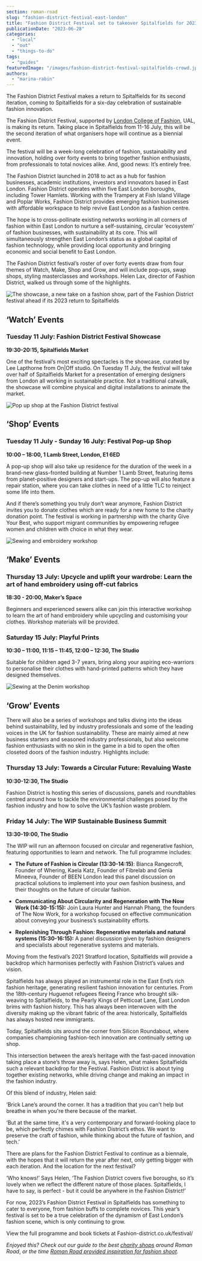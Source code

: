 ```yaml
---
section: roman-road
slug: "fashion-district-festival-east-london"
title: "Fashion District Festival set to takeover Spitalfields for 2023 return"
publicationDate: "2023-06-28"
categories: 
  - "local"
  - "out"
  - "things-to-do"
tags: 
  - "guides"
featuredImage: "/images/fashion-district-festival-spitalfields-crowd.jpg"
authors: 
  - "marina-rabin"
---
```


The Fashion District Festival makes a return to Spitalfields for its second iteration, coming to Spitalfields for a six-day celebration of sustainable fashion innovation.

The Fashion District Festival, supported by [London College of Fashion](https://romanroadlondon.com/east-bank-everything-you-need-know/), UAL, is making its return. Taking place in Spitalfields from 11-16 July, this will be the second iteration of what organisers hope will continue as a biennial event. 

The festival will be a week-long celebration of fashion, sustainability and innovation, holding over forty events to bring together fashion enthusiasts, from professionals to total novices alike. And, good news: It’s entirely free.

The Fashion District launched in 2018 to act as a hub for fashion businesses, academic institutions, investors and innovators based in East London. Fashion District operates within five East London boroughs, including Tower Hamlets. Working with the Trampery at Fish Island Village and Poplar Works, Fashion District provides emerging fashion businesses with affordable workspace to help revive East London as a fashion centre.

The hope is to cross-pollinate existing networks working in all corners of fashion within East London to nurture a self-sustaining, circular ‘ecosystem’ of fashion businesses, with sustainability at its core. This will simultaneously strengthen East London’s status as a global capital of fashion technology, while providing local opportunity and bringing economic and social benefit to East London.   

The Fashion District festival’s roster of over forty events draw from four themes of Watch, Make, Shop and Grow, and will include pop-ups, swap shops, styling masterclasses and workshops. Helen Lax, director of Fashion District, walked us through some of the highlights.

![The showcase, a new take on a fashion show, part of the Fashion District festival ahead if its 2023 return to Spitalfields](/images/fashion-district-festival-spitalfields-showcase-1024x683.jpg)

## **‘Watch’ Events** 

### **Tuesday 11 July: Fashion District Festival Showcase**

**19:30-20:15, Spitalfields Market**

One of the festival’s most exciting spectacles is the showcase, curated by Lee Lapthorne from On|Off studio. On Tuesday 11 July, the festival will take over half of Spitalfields Market for a presentation of emerging designers from London all working in sustainable practice. Not a traditional catwalk, the showcase will combine physical and digital installations to animate the market. 

![Pop up shop at the Fashion District festival](/images/fashion-district-festival-spitalfields-pop-up-1024x683.jpg)

## **‘Shop’ Events**

### **Tuesday 11 July - Sunday 16 July: Festival Pop-up Shop**

**10:00 – 18:00, 1 Lamb Street, London, E1 6ED**

A pop-up shop will also take up residence for the duration of the week in a brand-new glass-fronted building at Number 1 Lamb Street, featuring items from planet-positive designers and start-ups. The pop-up will also feature a repair station, where you can take clothes in need of a little TLC to reinject some life into them. 

And if there’s something you truly don’t wear anymore, Fashion District invites you to donate clothes which are ready for a new home to the charity donation point. The festival is working in partnership with the charity Give Your Best, who support migrant communities by empowering refugee women and children with choice in what they wear. 

![Sewing and embroidery workshop ](/images/fashion-district-festival-spitalfields-embroidery-1024x683.jpg)

## **‘Make’ Events**

### **Thursday 13 July: Upcycle and uplift your wardrobe: Learn the art of hand embroidery using off-cut fabrics**

**18:30 - 20:00, Maker’s Space**

Beginners and experienced sewers alike can join this interactive workshop to learn the art of hand embroidery while upcycling and customising your clothes. Workshop materials will be provided.

### **Saturday 15 July: Playful Prints**

**10:30 – 11:00, 11:15 – 11:45, 12:00 – 12:30, The Studio**

Suitable for children aged 3-7 years, bring along your aspiring eco-warriors to personalise their clothes with hand-printed patterns which they have designed themselves.

![Sewing at the Denim workshop ](/images/fashion-district-festival-spitalfields-denim-1024x683.jpg)

## **‘Grow’ Events**

There will also be a series of workshops and talks diving into the ideas behind sustainability, led by industry professionals and some of the leading voices in the UK for fashion sustainability. These are mainly aimed at new business starters and seasoned industry professionals, but also welcome fashion enthusiasts with no skin in the game in a bid to open the often closeted doors of the fashion industry. Highlights include:

### **Thursday 13 July: Towards a Circular Future: Revaluing Waste**

**10:30-12:30, The Studio**

Fashion District is hosting this series of discussions, panels and roundtables centred around how to tackle the environmental challenges posed by the fashion industry and how to solve the UK’s fashion waste problem.

### **Friday 14 July: The WIP Sustainable Business Summit**

**13:30-19:00, The Studio**

The WIP will run an afternoon focused on circular and regenerative fashion, featuring opportunities to learn and network. The full programme includes:

- **The Future of Fashion is Circular (13:30-14:15)**: Bianca Rangecroft, Founder of Whering, Kaela Katz, Founder of Fibrelab and Genia Mineeva, Founder of BEEN London lead this panel discussion on practical solutions to implement into your own fashion business, and their thoughts on the future of circular fashion. 

- **Communicating About Circularity and Regeneration with The Now Work (14:30-15:15):** Join Laura Hunter and Hannah Phang, the founders of The Now Work, for a workshop focused on effective communication about conveying your business’s sustainability efforts. 

- **Replenishing Through Fashion: Regenerative materials and natural systems (15:30-16:15):** A panel discussion given by fashion designers and specialists about regenerative systems and materials.

Moving from the festival’s 2021 Stratford location, Spitalfields will provide a backdrop which harmonises perfectly with Fashion District’s values and vision. 

Spitalfields has always played an instrumental role in the East End’s rich fashion heritage, generating resilient fashion innovation for centuries. From the 18th-century Huguenot refugees fleeing France who brought silk-weaving to Spitalfields, to the Pearly Kings of Petticoat Lane, East London brims with fashion history. This has always been interwoven with the diversity making up the vibrant fabric of the area: historically, Spitalfields has always hosted new immigrants. 

Today, Spitalfields sits around the corner from Silicon Roundabout, where companies championing fashion-tech innovation are continually setting up shop. 

This intersection between the area’s heritage with the fast-paced innovation taking place a stone’s throw away is, says Helen, what makes Spitalfields such a relevant backdrop for the Festival. Fashion District is about tying together existing networks, while driving change and making an impact in the fashion industry. 

Of this blend of industry, Helen said:

‘Brick Lane’s around the corner. It has a tradition that you can't help but breathe in when you're there because of the market. 

‘But at the same time, it's a very contemporary and forward-looking place to be, which perfectly chimes with Fashion District’s ethos. We want to preserve the craft of fashion, while thinking about the future of fashion, and tech.’

There are plans for the Fashion District Festival to continue as a biennale, with the hopes that it will return the year after next, only getting bigger with each iteration. And the location for the next festival?

‘Who knows!’ Says Helen, ‘The Fashion District covers five boroughs, so it’s lovely when we reflect the different nature of those places. Spitalfields, I have to say, is perfect - but it could be anywhere in the Fashion District!’

For now, 2023’s Fashion District Festival in Spitalfields has something to cater to everyone, from fashion buffs to complete novices. This year’s festival is set to be a true celebration of the dynamism of East London’s fashion scene, which is only continuing to grow. 

View the full programme and book tickets at Fashion-district.co.uk/festival/

_Enjoyed this? Check out our guide to the best [charity shops](https://romanroadlondon.com/best-charity-shops-mile-end-bow-victoria-park/) around Roman Road_, _or the time [Roman Road provided inspiration for fashion shoot](https://romanroadlondon.com/atika-roman-road-fashion-shoot/)_.


